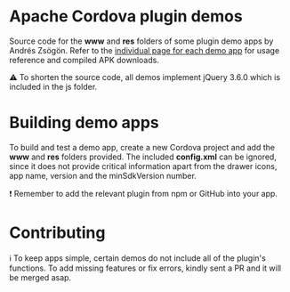 # Apache Cordova plugin demos

Source code for the **www** and **res** folders of some plugin demo apps by Andrés Zsögön. Refer to the [individual page for each demo app](https://www.andreszsogon.com/category/plugin-demo-apps/ "individual page for each demo app") for usage reference and compiled APK downloads.

:warning: To shorten the source code, all demos implement jQuery 3.6.0 which is included in the js folder.

# Building demo apps

To build and test a demo app, create a new Cordova project and add the **www** and **res** folders provided. The included **config.xml** can be ignored, since it does not provide critical information apart from the drawer icons, app name, version and the minSdkVersion number.

:heavy_exclamation_mark: Remember to add the relevant plugin from npm or GitHub into your app.

# Contributing

:information_source: To keep apps simple, certain demos do not include all of the plugin's functions. To add missing features or fix errors, kindly sent a PR and it will be merged asap.